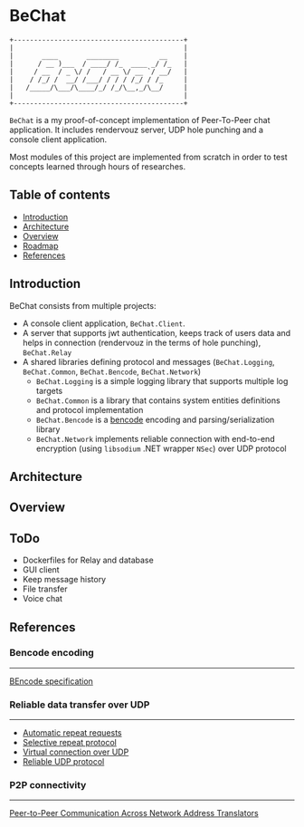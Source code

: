 BeChat
=================================================

```
+------------------------------------------+
|                                          |
|       ____       ________          __    |
|      / __ )___  / ____/ /_  ____ _/ /_   |
|     / __  / _ \/ /   / __ \/ __ `/ __/   |
|    / /_/ /  __/ /___/ / / / /_/ / /_     |
|   /_____/\___/\____/_/ /_/\__,_/\__/     |
|                                          |
+------------------------------------------+
```
        
`BeChat` is a my proof-of-concept implementation of Peer-To-Peer chat application. It includes rendervouz server, UDP hole punching and a console client application.

Most modules of this project are implemented from scratch in order to test concepts learned through hours of researches.


Table of contents
-----------------

* [Introduction](#introduction)
* [Architecture](#introduction)
* [Overview](#features)
* [Roadmap](#roadmap)
* [References](#roadmap)

Introduction
------------

BeChat consists from multiple projects:

- A console client application, `BeChat.Client`. 
- A server that supports jwt authentication, keeps track of users data and helps in connection (rendervouz in the terms of hole punching), `BeChat.Relay`
- A shared libraries defining protocol and messages (`BeChat.Logging`, `BeChat.Common`, `BeChat.Bencode`, `BeChat.Network`)
  - `BeChat.Logging` is a simple logging library that supports multiple log targets
  - `BeChat.Common`  is a library that contains system entities definitions and protocol implementation
  - `BeChat.Bencode` is a [bencode](https://ru.wikipedia.org/wiki/Bencode) encoding and parsing/serialization library
  - `BeChat.Network` implements reliable connection with end-to-end encryption (using `libsodium` .NET wrapper `NSec`) over UDP protocol 

Architecture
-----------

Overview
------------

ToDo
------------

- Dockerfiles for Relay and database
- GUI client
- Keep message history
- File transfer
- Voice chat

References 
------------

### Bencode encoding
------------

[BEncode specification](https://wiki.theory.org/BitTorrentSpecification#Bencoding)

### Reliable data transfer over UDP
------------
- [Automatic repeat requests](https://en.wikipedia.org/wiki/Automatic_repeat_request)
- [Selective repeat protocol](https://en.wikipedia.org/wiki/Selective_Repeat_ARQ)
- [Virtual connection over UDP](https://gafferongames.com/post/virtual_connection_over_udp/)
- [Reliable UDP protocol](https://hackernoon.com/unity-realtime-multiplayer-part-3-reliable-udp-protocol)


### P2P connectivity
------------
[Peer-to-Peer Communication Across Network Address Translators](https://bford.info/pub/net/p2pnat/index.html)
